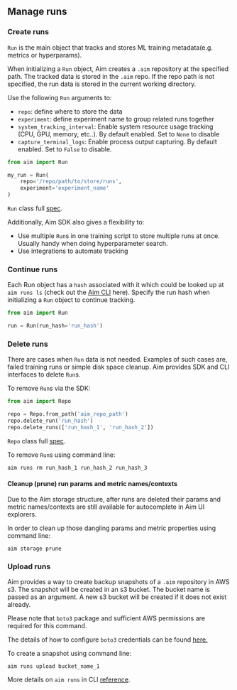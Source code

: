 ## Manage runs

### Create runs

`Run` is the main object that tracks and stores ML training metadata(e.g. metrics or hyperparams).

When initializing a `Run` object, Aim creates a `.aim` repository at the specified path.
The tracked data is stored in the `.aim` repo.
If the repo path is not specified, the run data is stored in the current working directory.

Use the following `Run` arguments to:
 - `repo`: define where to store the data
 - `experiment`: define experiment name to group related runs together
 - `system_tracking_interval`: Enable system resource usage tracking (CPU, GPU, memory, etc..). By default enabled. Set to `None` to disable
 - `capture_terminal_logs`: Enable process output capturing. By default enabled. Set to `False` to disable.

```python
from aim import Run

my_run = Run(
    repo='/repo/path/to/store/runs',
    experiment='experiment_name'
)
```
`Run` class full [spec](../refs/sdk.html#aim.sdk.run.Run).

Additionally, Aim SDK also gives a flexibility to:
- Use multiple `Run`s in one training script to store multiple runs at once. Usually handy when doing hyperparameter search.
- Use integrations to automate tracking

### Continue runs

Each Run object has a `hash` associated with it which could be looked up at `aim runs ls` (check out the [Aim CLI](../refs/cli.html#runs) here).
Specify the run hash when initializing a `Run` object to continue tracking.

```python
from aim import Run

run = Run(run_hash='run_hash')
```

### Delete runs

There are cases when `Run` data is not needed. Examples of such cases are, 
failed training runs or simple disk space cleanup. Aim provides SDK and CLI interfaces
to delete `Run`s.

To remove `Run`s via the SDK:

```python
from aim import Repo

repo = Repo.from_path('aim_repo_path')
repo.delete_run('run_hash')
repo.delete_runs(['run_hash_1', 'run_hash_2'])
```

`Repo` class full [spec](../refs/sdk.html#aim.sdk.repo.Repo).


To remove `Run`s using command line:
```shell
aim runs rm run_hash_1 run_hash_2 run_hash_3
```


#### Cleanup (prune) run params and metric names/contexts

Due to the Aim storage structure, after runs are deleted their params and metric names/contexts 
are still available for autocomplete in Aim UI explorers. 

In order to clean up those dangling params and metric properties using command line:

```shell
aim storage prune
```


### Upload runs

Aim provides a way to create backup snapshots of a `.aim` repository in AWS s3.
The snapshot will be created in an s3 bucket. The bucket name is passed as an argument.
A new s3 bucket will be created if it does not exist already. 

Please note that `boto3` package and sufficient AWS permissions are required for this command.

The details of how to configure `boto3` credentials can be found [here.](https://boto3.amazonaws.com/v1/documentation/api/latest/guide/credentials.html#environment-variables)

To create a snapshot using command line:
```shell
aim runs upload bucket_name_1
```

More details on `aim runs` in CLI [reference](../refs/cli.html#runs).
